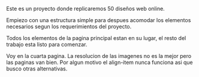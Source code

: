 Este es un proyecto donde replicaremos 50 diseños web online.

Empiezo con una estructura simple para despues acomodar los elementos necesarios segun los requerimientos del proyecto.

Todos los elementos de la pagina principal estan en su lugar, el resto del trabajo esta listo para comenzar.

Voy en la cuarta pagina. La resolucion de las imagenes no es la mejor pero las paginas van bien.
Por algun motivo el align-item nunca funciona asi que busco otras alternativas.